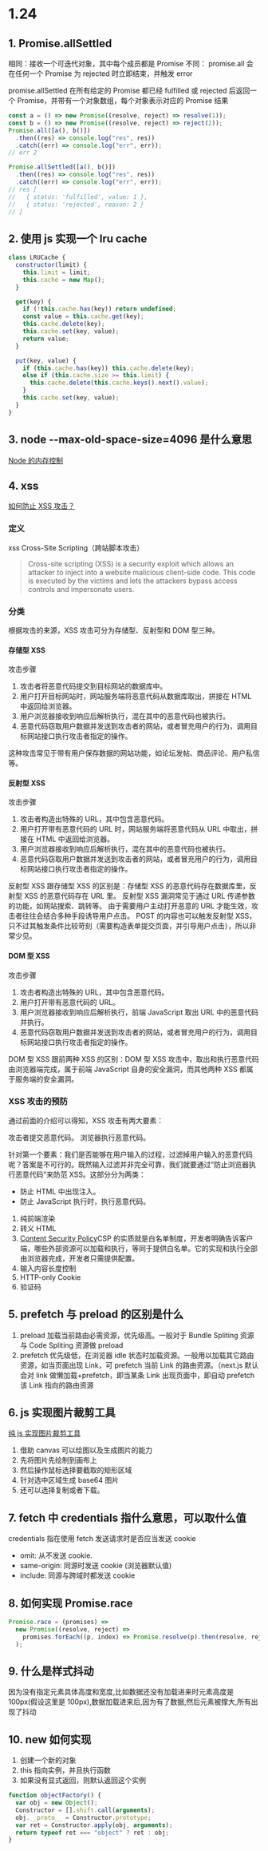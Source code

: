 # 1.24

## 1. Promise.allSettled

相同：接收一个可迭代对象，其中每个成员都是 Promise
不同：
promise.all 会在任何一个 Promise 为 rejected 时立即结束，并触发 error

promise.allSettled 在所有给定的 Promise 都已经 fulfilled 或 rejected 后返回一个 Promise，并带有一个对象数组，每个对象表示对应的 Promise 结果

```javascript
const a = () => new Promise((resolve, reject) => resolve(1));
const b = () => new Promise((resolve, reject) => reject(2));
Promise.all([a(), b()])
  .then((res) => console.log("res", res))
  .catch((err) => console.log("err", err));
// err 2

Promise.allSettled([a(), b()])
  .then((res) => console.log("res", res))
  .catch((err) => console.log("err", err));
// res [
//   { status: 'fulfilled', value: 1 },
//   { status: 'rejected', reason: 2 }
// ]
```

## 2. 使用 js 实现一个 lru cache

```javascript
class LRUCache {
  constructor(limit) {
    this.limit = limit;
    this.cache = new Map();
  }

  get(key) {
    if (!this.cache.has(key)) return undefined;
    const value = this.cache.get(key);
    this.cache.delete(key);
    this.cache.set(key, value);
    return value;
  }

  put(key, value) {
    if (this.cache.has(key)) this.cache.delete(key);
    else if (this.cache.size >= this.limit) {
      this.cache.delete(this.cache.keys().next().value);
    }
    this.cache.set(key, value);
  }
}
```

## 3. node --max-old-space-size=4096 是什么意思

[Node 的内存控制](https://juejin.cn/post/7069678197763211278)

## 4. xss

[如何防止 XSS 攻击？](https://juejin.cn/post/6996948716041011208)

### 定义

xss Cross-Site Scripting（跨站脚本攻击）

> Cross-site scripting (XSS) is a security exploit which allows an attacker to inject into a website malicious client-side code. This code is executed by the victims and lets the attackers bypass access controls and impersonate users.

### 分类

根据攻击的来源，XSS 攻击可分为存储型、反射型和 DOM 型三种。

#### 存储型 XSS

攻击步骤

1. 攻击者将恶意代码提交到目标网站的数据库中。
2. 用户打开目标网站时，网站服务端将恶意代码从数据库取出，拼接在 HTML 中返回给浏览器。
3. 用户浏览器接收到响应后解析执行，混在其中的恶意代码也被执行。
4. 恶意代码窃取用户数据并发送到攻击者的网站，或者冒充用户的行为，调用目标网站接口执行攻击者指定的操作。

这种攻击常见于带有用户保存数据的网站功能，如论坛发帖、商品评论、用户私信等。

#### 反射型 XSS

攻击步骤

1. 攻击者构造出特殊的 URL，其中包含恶意代码。
2. 用户打开带有恶意代码的 URL 时，网站服务端将恶意代码从 URL 中取出，拼接在 HTML 中返回给浏览器。
3. 用户浏览器接收到响应后解析执行，混在其中的恶意代码也被执行。
4. 恶意代码窃取用户数据并发送到攻击者的网站，或者冒充用户的行为，调用目标网站接口执行攻击者指定的操作。

反射型 XSS 跟存储型 XSS 的区别是：存储型 XSS 的恶意代码存在数据库里，反射型 XSS 的恶意代码存在 URL 里。
反射型 XSS 漏洞常见于通过 URL 传递参数的功能，如网站搜索、跳转等。
由于需要用户主动打开恶意的 URL 才能生效，攻击者往往会结合多种手段诱导用户点击。
POST 的内容也可以触发反射型 XSS，只不过其触发条件比较苛刻（需要构造表单提交页面，并引导用户点击），所以非常少见。

#### DOM 型 XSS

攻击步骤

1. 攻击者构造出特殊的 URL，其中包含恶意代码。
2. 用户打开带有恶意代码的 URL。
3. 用户浏览器接收到响应后解析执行，前端 JavaScript 取出 URL 中的恶意代码并执行。
4. 恶意代码窃取用户数据并发送到攻击者的网站，或者冒充用户的行为，调用目标网站接口执行攻击者指定的操作。

DOM 型 XSS 跟前两种 XSS 的区别：DOM 型 XSS 攻击中，取出和执行恶意代码由浏览器端完成，属于前端 JavaScript 自身的安全漏洞，而其他两种 XSS 都属于服务端的安全漏洞。

### XSS 攻击的预防

通过前面的介绍可以得知，XSS 攻击有两大要素：

攻击者提交恶意代码。
浏览器执行恶意代码。

针对第一个要素：我们是否能够在用户输入的过程，过滤掉用户输入的恶意代码呢？答案是不可行的。既然输入过滤并非完全可靠，我们就要通过“防止浏览器执行恶意代码”来防范 XSS。这部分分为两类：

- 防止 HTML 中出现注入。
- 防止 JavaScript 执行时，执行恶意代码。

1. 纯前端渲染
2. 转义 HTML
3. [Content Security Policy](http://www.ruanyifeng.com/blog/2016/09/csp.html)CSP 的实质就是白名单制度，开发者明确告诉客户端，哪些外部资源可以加载和执行，等同于提供白名单。它的实现和执行全部由浏览器完成，开发者只需提供配置。
4. 输入内容长度控制
5. HTTP-only Cookie
6. 验证码

## 5. prefetch 与 preload 的区别是什么

1. preload 加载当前路由必需资源，优先级高。一般对于 Bundle Spliting 资源与 Code Spliting 资源做 preload
2. prefetch 优先级低，在浏览器 idle 状态时加载资源。一般用以加载其它路由资源，如当页面出现 Link，可 prefetch 当前 Link 的路由资源。（next.js 默认会对 link 做懒加载+prefetch，即当某条 Link 出现页面中，即自动 prefetch 该 Link 指向的路由资源

## 6. js 实现图片裁剪工具

[纯 js 实现图片裁剪工具](https://juejin.cn/post/7026896668817621028#heading-3)

1. 借助 canvas 可以绘图以及生成图片的能力
2. 先将图片先绘制到画布上
3. 然后操作鼠标选择要截取的矩形区域
4. 针对选中区域生成 base64 图片
5. 还可以选择复制或者下载。

## 7. fetch 中 credentials 指什么意思，可以取什么值

credentials 指在使用 fetch 发送请求时是否应当发送 cookie

- omit: 从不发送 cookie.
- same-origin: 同源时发送 cookie (浏览器默认值)
- include: 同源与跨域时都发送 cookie

## 8. 如何实现 Promise.race

```javascript
Promise.race = (promises) =>
  new Promise((resolve, reject) =>
    promises.forEach((p, index) => Promise.resolve(p).then(resolve, reject))
  );
```

## 9. 什么是样式抖动

因为没有指定元素具体高度和宽度,比如数据还没有加载进来时元素高度是 100px(假设这里是 100px),数据加载进来后,因为有了数据,然后元素被撑大,所有出现了抖动

## 10. new 如何实现

1. 创建一个新的对象
2. this 指向实例，并且执行函数
3. 如果没有显式返回，则默认返回这个实例

```javascript
function objectFactory() {
  var obj = new Object();
  Constructor = [].shift.call(arguments);
  obj.__proto__ = Constructor.prototype;
  var ret = Constructor.apply(obj, arguments);
  return typeof ret === "object" ? ret : obj;
}
```
